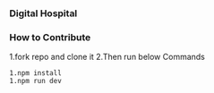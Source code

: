 ### Digital Hospital

### How to Contribute
1.fork repo and clone it
2.Then run below Commands
```
1.npm install
1.npm run dev
```

